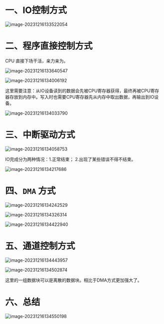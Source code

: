 # 一、IO控制方式

![image-20231216133522054](29.IO控制方式.assets/image-20231216133522054.png)

# 二、程序直接控制方式

CPU 直接下场干活，亲力亲为。

![image-20231216133640547](29.IO控制方式.assets/image-20231216133640547.png)

![image-20231216134006192](29.IO控制方式.assets/image-20231216134006192.png)

这里需要注意：从IO设备读到的数据会先被CPU寄存器获得，最终再被CPU寄存器存放到内存中。写入时也需要CPU寄存器先从内存中取出数据，再输出到IO设备。

![image-20231216134033790](29.IO控制方式.assets/image-20231216134033790.png)

# 三、中断驱动方式

![image-20231216134058753](29.IO控制方式.assets/image-20231216134058753.png)

IO完成分为两种情况：1.正常结束； 2.出现了某些错误不得不结束。

![image-20231216134217686](29.IO控制方式.assets/image-20231216134217686.png)

# 四、`DMA` 方式

![image-20231216134242529](29.IO控制方式.assets/image-20231216134242529.png)

![image-20231216134326314](29.IO控制方式.assets/image-20231216134326314.png)

![image-20231216134422940](29.IO控制方式.assets/image-20231216134422940.png)

# 五、通道控制方式

![image-20231216134443957](29.IO控制方式.assets/image-20231216134443957.png)

![image-20231216134502874](29.IO控制方式.assets/image-20231216134502874.png)

这里的一组数据块可以是离散的数据块。相比于DMA方式更加强大了。

# 六、总结

![image-20231216134550198](29.IO控制方式.assets/image-20231216134550198.png)